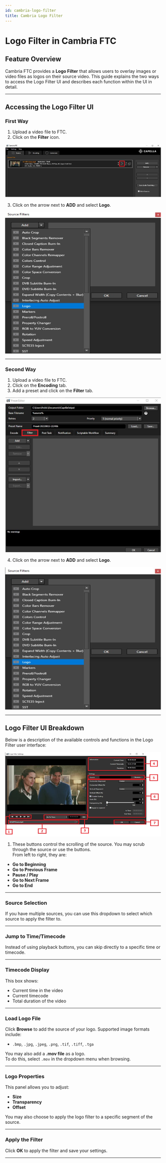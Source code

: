 ```yaml
---
id: cambria-logo-filter
title: Cambria Logo Filter
---
```


# Logo Filter in Cambria FTC

## Feature Overview

Cambria FTC provides a **Logo Filter** that allows users to overlay images or video files as logos on their source video. This guide explains the two ways to access the Logo Filter UI and describes each function within the UI in detail.

---

## Accessing the Logo Filter UI

### First Way

1. Upload a video file to FTC.
2. Click on the **Filter** icon.

![Screenshot](01_filter_icon.png)

3. Click on the arrow next to **ADD** and select **Logo**.

![Screenshot](02_add_logo.png)

---

### Second Way

1. Upload a video file to FTC.
2. Click on the **Encoding** tab.
3. Add a preset and click on the **Filter** tab.

![Screenshot](03_encoding_tab.png)

4. Click on the arrow next to **ADD** and select **Logo**.

![Screenshot](04_add_logo_encoding.png)

---

## Logo Filter UI Breakdown

Below is a description of the available controls and functions in the Logo Filter user interface:

![Screenshot](05_add_logo_encoding.png)

1. These buttons control the scrolling of the source. You may scrub through the source or use the buttons.  
From left to right, they are:

- **Go to Beginning**  
- **Go to Previous Frame**  
- **Pause / Play**  
- **Go to Next Frame**  
- **Go to End**


---

### Source Selection

If you have multiple sources, you can use this dropdown to select which source to apply the filter to.


---

### Jump to Time/Timecode

Instead of using playback buttons, you can skip directly to a specific time or timecode.

---

### Timecode Display

This box shows:

- Current time in the video  
- Current timecode  
- Total duration of the video

---

### Load Logo File

Click **Browse** to add the source of your logo. Supported image formats include:

- `.bmp`, `.jpg`, `.jpeg`, `.png`, `.tif`, `.tiff`, `.tga`

You may also add a **.mov file** as a logo.  
To do this, select `.mov` in the dropdown menu when browsing.


---

### Logo Properties

This panel allows you to adjust:

- **Size**  
- **Transparency**  
- **Offset**  

You may also choose to apply the logo filter to a specific segment of the source.

---

### Apply the Filter

Click **OK** to apply the filter and save your settings.

---


